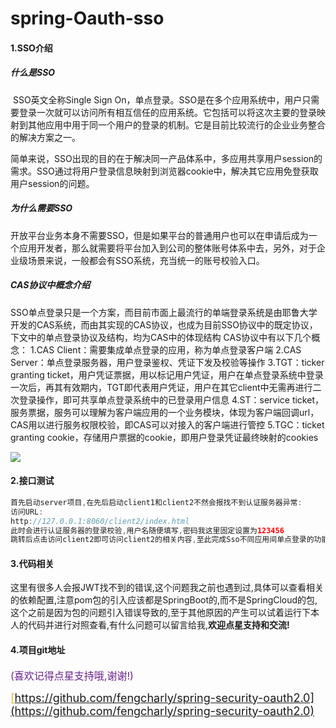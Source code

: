 # spring-Oauth-sso
#### 1.SSO介绍

#####   	什么是SSO

​	SSO英文全称Single Sign On，单点登录。SSO是在多个应用系统中，用户只需要登录一次就可以访问所有相互信任的应用系统。它包括可以将这次主要的登录映射到其他应用中用于同一个用户的登录的机制。它是目前比较流行的企业业务整合的解决方案之一。

​	简单来说，SSO出现的目的在于解决同一产品体系中，多应用共享用户session的需求。SSO通过将用户登录信息映射到浏览器cookie中，解决其它应用免登获取用户session的问题。

##### 	为什么需要SSO

​	开放平台业务本身不需要SSO，但是如果平台的普通用户也可以在申请后成为一个应用开发者，那么就需要将平台加入到公司的整体账号体系中去，另外，对于企业级场景来说，一般都会有SSO系统，充当统一的账号校验入口。

##### 	CAS协议中概念介绍

​	SSO单点登录只是一个方案，而目前市面上最流行的单端登录系统是由耶鲁大学开发的CAS系统，而由其实现的CAS协议，也成为目前SSO协议中的既定协议，下文中的单点登录协议及结构，均为CAS中的体现结构
CAS协议中有以下几个概念：
1.CAS Client：需要集成单点登录的应用，称为单点登录客户端
2.CAS Server：单点登录服务器，用户登录鉴权、凭证下发及校验等操作
3.TGT：ticker granting ticket，用户凭证票据，用以标记用户凭证，用户在单点登录系统中登录一次后，再其有效期内，TGT即代表用户凭证，用户在其它client中无需再进行二次登录操作，即可共享单点登录系统中的已登录用户信息
4.ST：service ticket，服务票据，服务可以理解为客户端应用的一个业务模块，体现为客户端回调url，CAS用以进行服务权限校验，即CAS可以对接入的客户端进行管控
5.TGC：ticket granting cookie，存储用户票据的cookie，即用户登录凭证最终映射的cookies

![](https://img2018.cnblogs.com/blog/1373932/201905/1373932-20190504102528208-1014155182.gif)



#### 2.接口测试

```java
首先启动server项目,在先后启动client1和client2不然会报找不到认证服务器异常:
访问URL:
http://127.0.0.1:8060/client2/index.html
此时会进行认证服务器的登录校验,用户名随便填写,密码我这里固定设置为123456
跳转后点击访问client2即可访问client2的相关内容,至此完成Sso不同应用间单点登录的功能
```

#### 3.代码相关

​	这里有很多人会报JWT找不到的错误,这个问题我之前也遇到过,具体可以查看相关的依赖配置,注意pom包的引入应该都是SpringBoot的,而不是SpringCloud的包,这个之前是因为包的问题引入错误导致的,至于其他原因的产生可以试着运行下本人的代码并进行对照查看,有什么问题可以留言给我,**欢迎点星支持和交流!**

#### 4.项目git地址

<font color=#68228B  size=3>(喜欢记得点星支持哦,谢谢!)</font> 

<font color=#EEB422   size=4>[https://github.com/fengcharly/spring-security-oauth2.0](https://github.com/fengcharly/spring-security-oauth2.0)</font>



